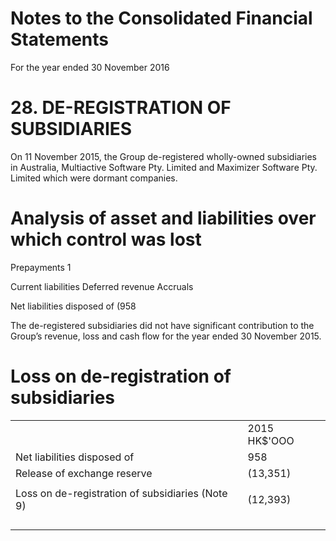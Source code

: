 # Notes to the Consolidated Financial Statements

For the year ended 30 November 2016

# 28. DE-REGISTRATION OF SUBSIDIARIES

On 11 November 2015, the Group de-registered wholly-owned subsidiaries in Australia, Multiactive Software Pty. Limited and Maximizer Software Pty. Limited which were dormant companies.

# Analysis of asset and liabilities over which control was lost

Prepayments 1

Current liabilities Deferred revenue Accruals

Net liabilities disposed of (958

The de-registered subsidiaries did not have significant contribution to the Group’s revenue, loss and cash flow for the year ended 30 November 2015.

# Loss on de-registration of subsidiaries

<table><tr><td></td><td></td><td>2015 HK$&#x27;OOO</td></tr><tr><td>Net liabilities disposed of</td><td></td><td>958</td></tr><tr><td>Release of exchange reserve</td><td></td><td>(13,351)</td></tr><tr><td></td><td></td><td></td></tr><tr><td>Loss on de-registration of subsidiaries (Note 9)</td><td></td><td>(12,393)</td></tr><tr><td></td><td></td><td></td></tr><tr><td></td><td></td><td></td></tr><tr><td></td><td></td><td></td></tr><tr><td></td><td></td><td></td></tr></table>